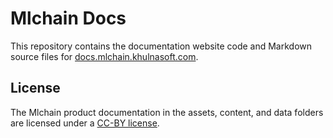 # Mlchain Docs

This repository contains the documentation website code and Markdown source files for [docs.mlchain.khulnasoft.com](https://docs.mlchain.khulnasoft.com).

## License

The Mlchain product documentation in the assets, content, and data folders are licensed under a [CC-BY license](LICENSE).
